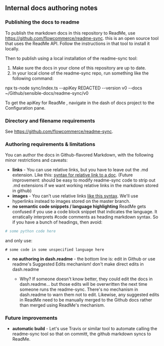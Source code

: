 ## Internal docs authoring notes



### Publishing the docs to readme

To publish the markdown docs in this repository to ReadMe, use https://github.com/flowcommerce/readme-sync. this is an open source tool that uses the ReadMe API. Follow the instructions in that tool to install it locally.

Then to publish using a local installation of the readme-sync tool:

1. Make sure the docs in your clone of this repository are up to date. 
2. In your local clone of the readme-sync repo, run something like the following command:

npx ts-node sync/index.ts --apiKey REDACTED --version v0 --docs ~/Github/sensible-docs/readme-sync/v0

To get the apiKey for ReadMe , navigate in the dash of  docs project to the Configuration pane.

### Directory and filename requirements

See https://github.com/flowcommerce/readme-sync. 



### Authoring requirements & limitations

You can author the docs in Github-flavored Markdown, with the following minor restrictions and caveats:

- **links** - You can use relative links, but you have to leave out the .md extension. Like this: [syntax for relative link to a doc](./readme-sync/v0/some-file-name-no-textension). (Future improvement: should be easy to modify readme-sync code to strip out .md extensions if we want working relative links in the markdown stored in github)
- **images** - You can't use relative links  [like this syntax](./images/some-image). We'll use hyperlinks instead to images stored on the master branch. 
- **no semantic code snippets / language highlighting** ReadMe gets confused if you use a code block snippet that indicates the language. It erratically interprets #code comments as heading markdown syntax. So if you have a bunch of headings, then avoid:

```python
# some python code here
```

and only use:

```
# some code in some unspecified language here  
```

- **no authoring in dash.readme** - the bottom line is: edit in Github or use readme's Suggested Edits mechanism! don't make direct edits in dash.readme

  - Why?  If someone doesn't know better, they could edit the docs in dash.readme... but those edits will be overwritten the next time someone runs the readme-sync. There's no mechanism in dash.readme to warn them not to edit.  Likewise, any suggested edits in ReadMe need to be manually merged to the Github docs rather than merged using ReadMe's mechanism. 

  



### Future improvements



- **automatic build** -  Let's use Travis or similar tool to automate calling the readme-sync tool so that on committ, the github markdown syncs to ReadMe.

  









